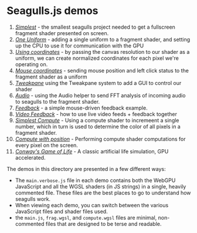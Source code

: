 # Seagulls.js demos

1. [*Simplest*](https://charlieroberts.github.io/seagulls/demos/1_simplest) - the smallest seagulls project needed to get a fullscreen fragment shader presented on screen.
2. [*One Uniform*](https://charlieroberts.github.io/seagulls/demos/2_one_uniform) - adding a single uniform to a fragment shader, and setting up the CPU to use it for communication with the GPU
3. [*Using coordinates*](https://charlieroberts.github.io/seagulls/demos/3_using_coordinates) - by passing the canvas resolution to our shader as a uniform, we can create normalized coordinates for each pixel we're operating on.
4. [*Mouse coordinates*](https://charlieroberts.github.io/seagulls/demos/4_mouse_coordinates) - sending mouse position and left click status to the fragment shader as a uniform
5. [*Tweakpane*](https://charlieroberts.github.io/seagulls/demos/5_tweakpane) using the Tweakpane system to add a GUI to control our shader
6. [*Audio*](https://charlieroberts.github.io/seagulls/demos/6_audio) - using the Audio helper to send FFT analysis of incoming audio to seagulls to the fragment shader.
7. [*Feedback*](https://charlieroberts.github.io/seagulls/demos/7_feedback) - a simple mouse-driven feedback example.
8. [*Video Feedback*](https://charlieroberts.github.io/seagulls/demos/8_video_feedback) - how to use live video feeds + feedback together
9. [*Simplest Compute*](https://charlieroberts.github.io/seagulls/demos/9_simplest_compute) - Using a compute shader to incremeent a single number, which in turn is used to determine the color of all pixels in a fragment shader.
10. [*Compute with position*](https://charlieroberts.github.io/seagulls/demos/10_compute_with_position) - Performing compute shader computations for every pixel on the screen.
11. [*Conway's Game of Life*](https://charlieroberts.github.io/seagulls/demos/11_game_of_life) - A classic artificial life simulation, GPU accelerated.

The demos in this directory are presented in a few different ways:

- The `main.verbose.js` file in each demo contains both the WebGPU JavaScript and all the WGSL shaders (in JS strings) in a single, heavily commented file.
These files are the best places to go to understand how seagulls work.
- When viewing each demo, you can switch between the various JavaScript files and shader files used.
- the `main.js`, `frag.wgsl`, and `compute.wgsl` files are minimal, non-commented files that are designed to be terse and readable.
